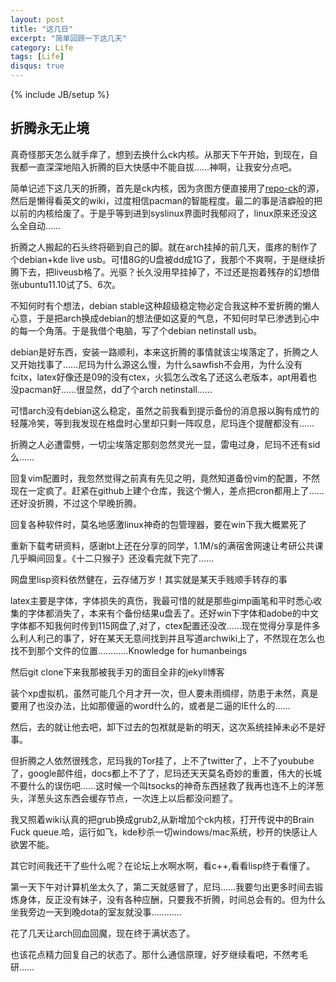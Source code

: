 ```yaml
---
layout: post
title: "这几日"
excerpt: "简单回顾一下这几天"
category: Life
tags: [Life]
disqus: true
---
```

{% include JB/setup %}

## 折腾永无止境

真奇怪那天怎么就手痒了，想到去换什么ck内核。从那天下午开始，到现在，自我都一直深深地陷入折腾的巨大快感中不能自拔……神啊，让我安分点吧。

简单记述下这几天的折腾，首先是ck内核，因为贪图方便直接用了[repo-ck][1]的源，然后是懒得看英文的wiki，过度相信pacman的智能程度。最二的事是洁癖般的把以前的内核给废了。于是乎等到进到syslinux界面时我郁闷了，linux原来还没这么全自动……

折腾之人搬起的石头终将砸到自己的脚。就在arch挂掉的前几天，蛋疼的制作了个debian+kde live usb。可惜8G的U盘被dd成1G了，我那个不爽啊，于是继续折腾下去，把liveusb格了。光驱？长久没用早挂掉了，不过还是抱着残存的幻想借张ubuntu11.10试了5、6次。

不知何时有个想法，debian stable这种超级稳定物必定合我这种不爱折腾的懒人心意，于是把arch换成debian的想法便如这夏的气息，不知何时早已渗透到心中的每一个角落。于是我借个电脑，写了个debian netinstall usb。

debian是好东西，安装一路顺利，本来这折腾的事情就该尘埃落定了，折腾之人又开始找事了……尼玛为什么源这么慢，为什么sawfish不会用，为什么没有fcitx，latex好像还是09的没有ctex，火狐怎么改名了还这么老版本，apt用着也没pacman好……很显然，dd了个arch netinstall……

可惜arch没有debian这么稳定，虽然之前我看到提示备份的消息报以胸有成竹的轻蔑冷笑，等到我发现在格盘时心里却只剩一阵叹息，尼玛连个提醒都没有……

折腾之人必遭雷劈，一切尘埃落定那刻忽然灵光一显，雷电过身，尼玛不还有sid么……

回复vim配置时，我忽然觉得之前真有先见之明，竟然知道备份vim的配置，不然现在一定疯了。赶紧在github上建个仓库，我这个懒人，差点把cron都用上了……还好没折腾，不过这个早晚折腾。

回复各种软件时，莫名地感激linux神奇的包管理器，要在win下我大概累死了

重新下载考研资料，感谢bt上还在分享的同学，1.1M/s的满宿舍网速让考研公共课几乎瞬间回复。《十二只猴子》还没看完就下完了……

网盘里lisp资料依然健在，云存储万岁！其实就是某天手贱顺手转存的事

latex主要是字体，字体损失的真伤，我最可惜的就是那些gimp画笔和平时悉心收集的字体都消失了，本来有个备份结果u盘丢了。还好win下字体和adobe的中文字体都不知我何时传到115网盘了,对了，ctex配置还没改……现在觉得分享是件多么利人利己的事了，好在某天无意间找到并且写道archwiki上了，不然现在怎么也找不到那个文件的位置…………Knowledge for humanbeings

然后git clone下来我那被我手刃的面目全非的jekyll博客

装个xp虚拟机，虽然可能几个月才开一次，但人要未雨绸缪，防患于未然，真是要用了也没办法，比如那傻逼的word什么的，或者是二逼的IE什么的……

然后，去的就让他去吧，卸下过去的包袱就是新的明天，这次系统挂掉未必不是好事。

但折腾之人依然很残念，尼玛我的Tor挂了，上不了twitter了，上不了youbube了，google邮件组，docs都上不了了，尼玛还天天莫名奇妙的重置，伟大的长城不要什么的误伤吧……这时候一个叫tsocks的神奇东西拯救了我再也连不上的洋葱头，洋葱头这东西会缓存节点，一次连上以后都没问题了。

我又照着wiki认真的把grub换成grub2,从新增加个ck内核，打开传说中的Brain Fuck queue.哈，运行如飞，kde秒杀一切windows/mac系统，秒开的快感让人欲罢不能。

其它时间我还干了些什么呢？在论坛上水啊水啊，看c++,看看lisp终于看懂了。

第一天下午对计算机坐太久了，第二天就感冒了，尼玛……我要匀出更多时间去锻炼身体，反正没有妹子，没有各种应酬，只要我不折腾，时间总会有的。但为什么坐我旁边一天到晚dota的室友就没事…………

花了几天让arch回血回魔，现在终于满状态了。

也该花点精力回复自己的状态了。那什么通信原理，好歹继续看吧，不然考毛研……

[1]: http://repo-ck.com/

